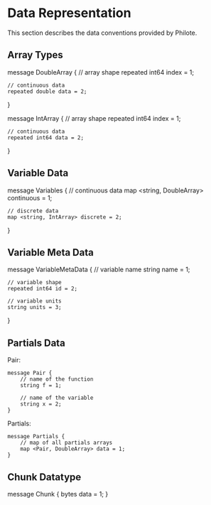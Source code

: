 # Data Representation

This section describes the data conventions provided by Philote.


## Array Types

message DoubleArray {
    // array shape
    repeated int64 index = 1;

    // continuous data
    repeated double data = 2;
}


message IntArray {
    // array shape
    repeated int64 index = 1;

    // continuous data
    repeated int64 data = 2;
}


## Variable Data

message Variables {
    // continuous data
    map <string, DoubleArray> continuous = 1;

    // discrete data
    map <string, IntArray> discrete = 2;
}


## Variable Meta Data

message VariableMetaData {
    // variable name
    string name = 1;

    // variable shape
    repeated int64 id = 2;

    // variable units
    string units = 3;
}


## Partials Data

Pair:

    message Pair {
        // name of the function
        string f = 1;

        // name of the variable
        string x = 2;
    }


Partials:


    message Partials {
        // map of all partials arrays
        map <Pair, DoubleArray> data = 1;
    }


## Chunk Datatype

message Chunk {
    bytes data = 1;
}